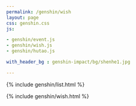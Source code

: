 ```yaml
---
permalink: /genshin/wish   
layout: page    
css: genshin.css  
js:

- genshin/event.js
- genshin/wish.js
- genshin/hutao.js

with_header_bg : genshin-impact/bg/shenhe1.jpg

---
```


{% include genshin/list.html %}

{% include genshin/wish.html %}
